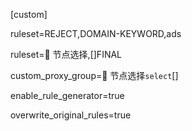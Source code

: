 [custom]

ruleset=REJECT,DOMAIN-KEYWORD,ads

ruleset=🚀 节点选择,[]FINAL

custom_proxy_group=🚀 节点选择`select`[]

enable_rule_generator=true

overwrite_original_rules=true
